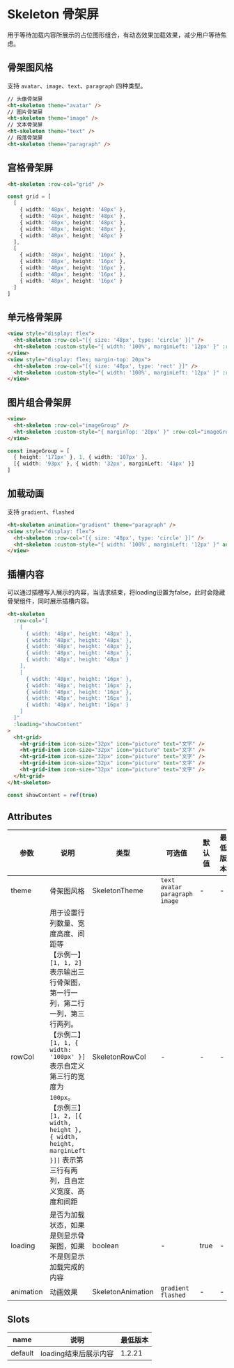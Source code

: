 # Skeleton 骨架屏

用于等待加载内容所展示的占位图形组合，有动态效果加载效果，减少用户等待焦虑。

## 骨架图风格

支持 `avatar`、`image`、`text`、`paragraph` 四种类型。

```html
// 头像骨架屏
<ht-skeleton theme="avatar" />
// 图片骨架屏
<ht-skeleton theme="image" />
// 文本骨架屏
<ht-skeleton theme="text" />
// 段落骨架屏
<ht-skeleton theme="paragraph" />

```

## 宫格骨架屏

```html
<ht-skeleton :row-col="grid" />
```

```ts
const grid = [
  [
    { width: '48px', height: '48px' },
    { width: '48px', height: '48px' },
    { width: '48px', height: '48px' },
    { width: '48px', height: '48px' },
    { width: '48px', height: '48px' }
  ],
  [
    { width: '48px', height: '16px' },
    { width: '48px', height: '16px' },
    { width: '48px', height: '16px' },
    { width: '48px', height: '16px' },
    { width: '48px', height: '16px' }
  ]
]
```

## 单元格骨架屏

```html
<view style="display: flex">
  <ht-skeleton :row-col="[{ size: '48px', type: 'circle' }]" />
  <ht-skeleton :custom-style="{ width: '100%', marginLeft: '12px' }" :row-col="[{ width: '50%' }, { width: '100%' }]" />
</view>
<view style="display: flex; margin-top: 20px">
  <ht-skeleton :row-col="[{ size: '48px', type: 'rect' }]" />
  <ht-skeleton :custom-style="{ width: '100%', marginLeft: '12px' }" :row-col="[{ width: '50%' }, { width: '100%' }]" />
</view>
```

## 图片组合骨架屏

```html
<view>
  <ht-skeleton :row-col="imageGroup" />
  <ht-skeleton :custom-style="{ marginTop: '20px' }" :row-col="imageGroup" />
</view>
```

```ts
const imageGroup = [
  { height: '171px' }, 1, { width: '107px' }, 
  [{ width: '93px' }, { width: '32px', marginLeft: '41px' }]
]
```

## 加载动画

支持 `gradient`、`flashed`

```html
<ht-skeleton animation="gradient" theme="paragraph" />
<view style="display: flex">
  <ht-skeleton :row-col="[{ size: '48px', type: 'circle' }]" />
  <ht-skeleton :custom-style="{ width: '100%', marginLeft: '12px' }" animation="flashed" theme="paragraph" />
</view>
```

## 插槽内容

可以通过插槽写入展示的内容，当请求结束，将loading设置为false，此时会隐藏骨架组件，同时展示插槽内容。

```html
<ht-skeleton 
  :row-col="[
    [
      { width: '48px', height: '48px' },
      { width: '48px', height: '48px' },
      { width: '48px', height: '48px' },
      { width: '48px', height: '48px' },
      { width: '48px', height: '48px' }
    ],
    [
      { width: '48px', height: '16px' },
      { width: '48px', height: '16px' },
      { width: '48px', height: '16px' },
      { width: '48px', height: '16px' },
      { width: '48px', height: '16px' }
    ]
  ]" 
  :loading="showContent"
>
  <ht-grid>
    <ht-grid-item icon-size="32px" icon="picture" text="文字" />
    <ht-grid-item icon-size="32px" icon="picture" text="文字" />
    <ht-grid-item icon-size="32px" icon="picture" text="文字" />
    <ht-grid-item icon-size="32px" icon="picture" text="文字" />
    <ht-grid-item icon-size="32px" icon="picture" text="文字" />
  </ht-grid>
</ht-skeleton>
```

```js
const showContent = ref(true)
```

## Attributes

| 参数      | 说明                                                                                                                                                                                                                                                                                                                           | 类型              | 可选值                              | 默认值 | 最低版本 |
| --------- | ------------------------------------------------------------------------------------------------------------------------------------------------------------------------------------------------------------------------------------------------------------------------------------------------------------------------------ | ----------------- | ----------------------------------- | ------ | -------- |
| theme     | 骨架图风格                                                                                                                                                                                                                                                                                                                     | SkeletonTheme     | `text` `avatar` `paragraph` `image` | -      | -        |
| rowCol    | 用于设置行列数量、宽度高度、间距等<br />【示例一】`[1, 1, 2]` 表示输出三行骨架图，第一行一列，第二行一列，第三行两列。 <br />【示例二】`[1, 1, { width: '100px' }]` 表示自定义第三行的宽度为 `100px`。 <br />【示例三】`[1, 2, [{ width, height }, { width, height, marginLeft }]]` 表示第三行有两列，且自定义宽度、高度和间距 | SkeletonRowCol    | -                                   | -      | -        |
| loading   | 是否为加载状态，如果是则显示骨架图，如果不是则显示加载完成的内容                                                                                                                                                                                                                                                               | boolean           | -                                   | true   | -        |
| animation | 动画效果                                                                                                                                                                                                                                                                                                                       | SkeletonAnimation | `gradient` `flashed`                | -      | -        |

## Slots

| name    | 说明                  | 最低版本         |
| ------- | --------------------- | ---------------- |
| default | loading结束后展示内容 | 1.2.21 |
